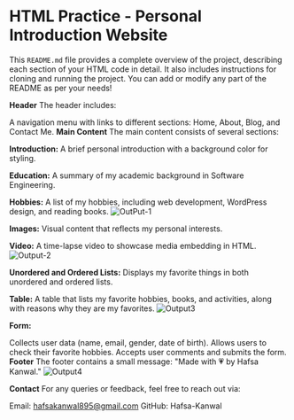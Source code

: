 # HTML Practice - Personal Introduction Website

This `README.md` file provides a complete overview of the project, describing each section of your HTML code in detail. It also includes instructions for cloning and running the project. You can add or modify any part of the README as per your needs!

**Header**
The header includes:

A navigation menu with links to different sections: Home, About, Blog, and Contact Me.
**Main Content**
The main content consists of several sections:

**Introduction:** A brief personal introduction with a background color for styling.

**Education:** A summary of my academic background in Software Engineering.

**Hobbies:** A list of my hobbies, including web development, WordPress design, and reading books.
![OutPut-1](https://github.com/user-attachments/assets/ea65b9b2-0bd0-4bb9-88ad-c05289c09f97)

**Images:** Visual content that reflects my personal interests.

**Video:** A time-lapse video to showcase media embedding in HTML.
![Output-2](https://github.com/user-attachments/assets/ae05c96d-0e45-4834-8dd5-1dddedefd5c5)

**Unordered and Ordered Lists:** Displays my favorite things in both unordered and ordered lists.

**Table:** A table that lists my favorite hobbies, books, and activities, along with reasons why they are my favorites.
![Output3](https://github.com/user-attachments/assets/ff098bf4-92c0-45ab-9836-271483426bcf)

**Form:**

Collects user data (name, email, gender, date of birth).
Allows users to check their favorite hobbies.
Accepts user comments and submits the form.
**Footer**
The footer contains a small message: "Made with 💗 by Hafsa Kanwal."
![Output4](https://github.com/user-attachments/assets/2d044b86-13ec-4d23-987b-db20a55067af)

**Contact**
For any queries or feedback, feel free to reach out via:

Email: hafsakanwal895@gmail.com
GitHub: Hafsa-Kanwal




